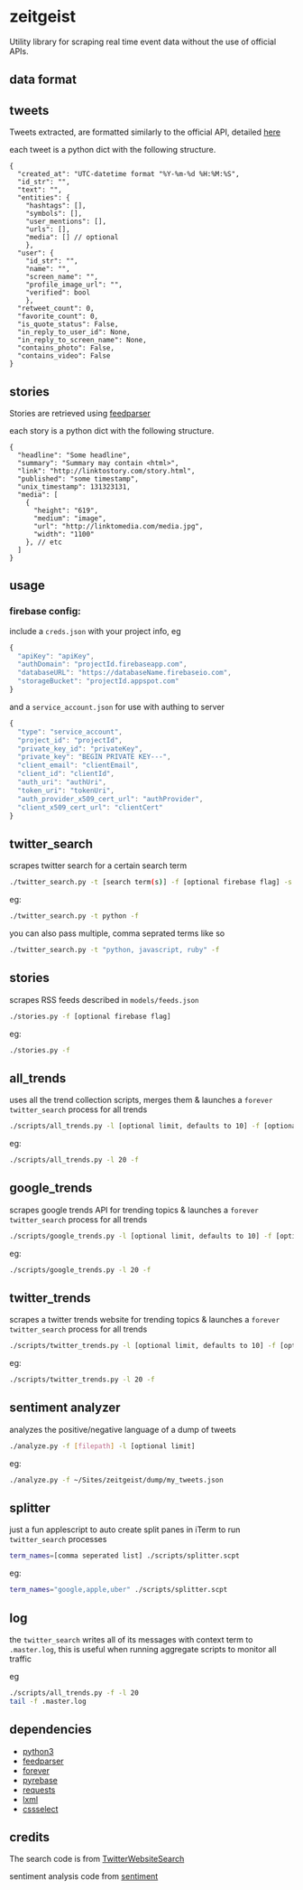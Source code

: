 # zeitgeist

Utility library for scraping real time event data without the use of official APIs.


## data format

## tweets

Tweets extracted, are formatted similarly to the official API, detailed [here](https://dev.twitter.com/overview/api/tweets)

each tweet is a python dict with the following structure.

```
{
  "created_at": "UTC-datetime format "%Y-%m-%d %H:%M:%S",
  "id_str": "",
  "text": "",
  "entities": {
    "hashtags": [],
    "symbols": [],
    "user_mentions": [],
    "urls": [],
    "media": [] // optional
    },
  "user": {
    "id_str": "",
    "name": "",
    "screen_name": "",
    "profile_image_url": "",
    "verified": bool
    },
  "retweet_count": 0,
  "favorite_count": 0,
  "is_quote_status": False,
  "in_reply_to_user_id": None,
  "in_reply_to_screen_name": None,
  "contains_photo": False,
  "contains_video": False
}
```

## stories

Stories are retrieved using [feedparser](https://pypi.python.org/pypi/feedparser)

each story is a python dict with the following structure.

```
{
  "headline": "Some headline",
  "summary": "Summary may contain <html>",
  "link": "http://linktostory.com/story.html",
  "published": "some timestamp",
  "unix_timestamp": 131323131, 
  "media": [
    {
      "height": "619",
      "medium": "image",
      "url": "http://linktomedia.com/media.jpg",
      "width": "1100"
    }, // etc
  ]
}
```

## usage

### firebase config:

include a `creds.json` with your project info, eg

```js
{
  "apiKey": "apiKey",
  "authDomain": "projectId.firebaseapp.com",
  "databaseURL": "https://databaseName.firebaseio.com",
  "storageBucket": "projectId.appspot.com"
}
```

and a `service_account.json` for use with authing to server

```js
{
  "type": "service_account",
  "project_id": "projectId",
  "private_key_id": "privateKey",
  "private_key": "BEGIN PRIVATE KEY---",
  "client_email": "clientEmail",
  "client_id": "clientId",
  "auth_uri": "authUri",
  "token_uri": "tokenUri",
  "auth_provider_x509_cert_url": "authProvider",
  "client_x509_cert_url": "clientCert"
}
```

## twitter\_search
scrapes twitter search for a certain search term

```bash
./twitter_search.py -t [search term(s)] -f [optional firebase flag] -s [optional silent flag]
```

eg:

```bash
./twitter_search.py -t python -f
```

you can also pass multiple, comma seprated terms like so

```bash
./twitter_search.py -t "python, javascript, ruby" -f
```

## stories

scrapes RSS feeds described in `models/feeds.json`

```bash
./stories.py -f [optional firebase flag]
```

eg:

```bash
./stories.py -f
```

## all\_trends

uses all the trend collection scripts, merges them & launches a `forever` `twitter_search` process for all trends

```bash
./scripts/all_trends.py -l [optional limit, defaults to 10] -f [optional firebase flag]
```

eg:

```bash
./scripts/all_trends.py -l 20 -f
```

## google\_trends

scrapes google trends API for trending topics & launches a `forever` `twitter_search` process for all trends

```bash
./scripts/google_trends.py -l [optional limit, defaults to 10] -f [optional firebase flag]
```

eg:

```bash
./scripts/google_trends.py -l 20 -f
```

## twitter\_trends

scrapes a twitter trends website for trending topics & launches a `forever` `twitter_search` process for all trends

```bash
./scripts/twitter_trends.py -l [optional limit, defaults to 10] -f [optional firebase flag]
```

eg:

```bash
./scripts/twitter_trends.py -l 20 -f
```

## sentiment analyzer

analyzes the positive/negative language of a dump of tweets

```bash
./analyze.py -f [filepath] -l [optional limit]
```

eg:

```bash
./analyze.py -f ~/Sites/zeitgeist/dump/my_tweets.json
```

## splitter

just a fun applescript to auto create split panes in iTerm to run `twitter_search` processes

```bash
term_names=[comma seperated list] ./scripts/splitter.scpt
```

eg:

```bash
term_names="google,apple,uber" ./scripts/splitter.scpt
```

## log

the `twitter_search` writes all of its messages with context term to `.master.log`,
this is useful when running aggregate scripts to monitor all traffic

eg

```bash
./scripts/all_trends.py -f -l 20
tail -f .master.log
```

## dependencies 

* [python3](http://docs.python.org/3/)
* [feedparser](https://pypi.python.org/pypi/feedparser)
* [forever](https://github.com/foreverjs/forever)
* [pyrebase](https://github.com/thisbejim/Pyrebase)
* [requests](http://docs.python-requests.org)
* [lxml](http://lxml.de/index.html)
* [cssselect](https://pythonhosted.org/cssselect/)

## credits

The search code is from [TwitterWebsiteSearch](https://github.com/dtuit/TwitterWebsiteSearch)

sentiment analysis code from [sentiment](https://github.com/pthrasher/sentiment)

